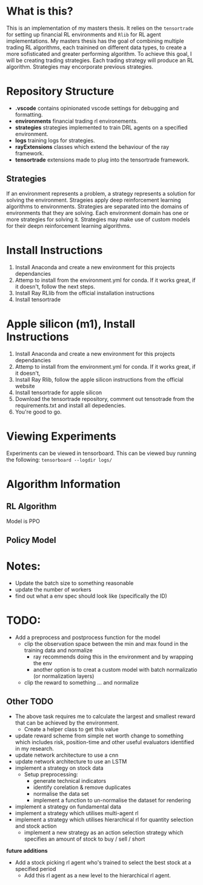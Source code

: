 # What is this?
This is an implementation of my masters thesis. It relies on the `tensortrade` for setting up financial RL environments and `Rlib` for RL agent implementations. My masters thesis has the goal of combining multiple trading RL algorithms, each trainined on different data types, to create a more sofisticated and greater performing algorithm. To achieve this goal, I will be creating trading strategies. Each trading strategy will produce an RL algorithm. Strategies may encorporate previous strategies. 

# Repository Structure
- **.vscode** contains opinionated vscode settings for debugging and formatting.
- **environments** financial trading rl environements.
- **strategies** strategies implemented to train DRL agents on a specified environment.
- **logs** training logs for strategies.
- **rayExtensions** classes which extend the behaviour of the ray framework. 
- **tensortrade** extensions made to plug into the tensortrade framework. 

## Strategies
If an environment represents a problem, a strategy represents a solution for solving the environment. Strageies apply deep reinforcement learning algorithms to environments. Strategies are separated into the domains of environments that they are solving. Each environment domain has one or more strategies for solving it. Strategies may make use of custom models for their deepn reinforcement learning algorithms.

# Install Instructions
1. Install Anaconda and create a new environment for this projects dependancies
2. Attemp to install from the environment.yml for conda. If it works great, if it doesn't, follow the next steps.
3. Install Ray RLlib from the official installation instructions
4. Install tensortrade

# Apple silicon (m1), Install Instructions
1. Install Anaconda and create a new environment for this projects dependancies
2. Attemp to install from the environment.yml for conda. If it works great, if it doesn't, 
3. Install Ray Rlib, follow the apple silicon instructions from the official website
4. Install tensortrade for apple silicon
5. Download the tensortrade repository, comment out tensotrade from the requirements.txt and install all depedencies.
6. You're good to go.

# Viewing Experiments
Experiments can be viewed in tensorboard. This can be viewed buy running the following:
`tensorboard --logdir logs/`

# Algorithm Information
## RL Algorithm
Model is PPO

## Policy Model

# Notes:
* Update the batch size to something reasonable
* update the number of workers
* find out what a env spec should look like (specifically the ID)

# TODO:
* Add a preprocess and postprocess function for the model
  * clip the observation space between the min and max found in the training data and normalize
    * ray recommends doing this in the environment and by wrapping the env
    * another option is to creat a custom model with batch normalizatio (or normalization layers)
  * clip the reward to something ... and normalize

## Other TODO
* The above task requires me to calculate the largest and smallest reward that can be achieved by the environment.
  * Create a helper class to get this value
* update reward scheme from simple net worth change to something which includes risk, position-time and other useful evaluators identified in my research.
* update network architecture to use a cnn
* update network architecture to use an LSTM
* implement a strategy on stock data
  * Setup preprocessing:
    * generate technical indicators
    * identify corelation & remove duplicates
    * normalise the data set
    * implement a function to un-normalise the dataset for rendering
* implement a strategy on fundamental data
* implement a strategy which utilises multi-agent rl
* implement a strategy which utilises hierarchical rl for quantity selection and stock action
  * implement a new strategy as an action selection strategy which specifies an amount of stock to buy / sell / short

**future additions**
* Add a stock picking rl agent who's trained to select the best stock at a specified period
  * Add this rl agent as a new level to the hierarchical rl agent. 